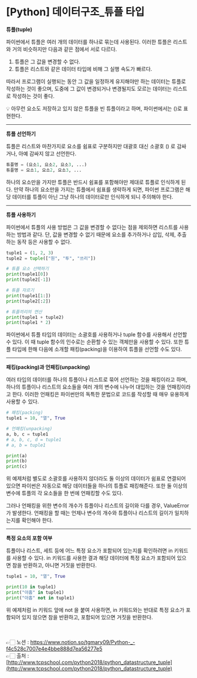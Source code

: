 # [Python] 데이터구조_튜플 타입

**튜플(tuple)**

파이썬에서 튜플은 여러 개의 데이터를 하나로 묶는데 사용된다.
이러한 튜플은 리스트와 거의 비슷하지만 다음과 같은 점에서 서로 다르다.

1. 튜플은 그 값을 변경할 수 없다.
2. 튜플은 리스트와 같은 데이터 타입에 비해 그 실행 속도가 빠르다.

따라서 프로그램이 실행되는 동안 그 값을 일정하게 유지해야만 하는 데이터는 튜플로 작성하는 것이 좋으며, 도중에 그 값이 변경되거나 변경될지도 모르는 데이터는 리스트로 작성하는 것이 좋다.

<aside>
💡 아무런 요소도 저장하고 있지 않은 튜플을 빈 튜플이라고 하며, 파이썬에서는 ()로 표현한다.

</aside>

---

**튜플 선언하기**

튜플은 리스트와 마찬가지로 요소를 쉼표로 구분하지만 대괄호 대신 소괄호 () 로 감싸거나, 
아예 감싸지 않고 선언한다.

```python
튜플명 = (요소1, 요소2, 요소3, ...)
튜플명 = 요소1, 요소2, 요소3, ...
```

하나의 요소만을 가지만 튜플은 반드시 쉼표를 포함해야만 제대로 튜플로 인식하게 된다.
만약 하나의 요소만을 가지는 튜플에서 쉼표를 생략하게 되면, 파이썬 프로그램은 해당 데이터를 
튜플이 아닌 그냥 하나의 데이터로만 인식하게 되니 주의해야 한다.

---

**튜플 사용하기**

파이썬에서 튜플의 사용 방법은 그 값을 변경할 수 없다는 점을 제외하면 리스트를 사용하는 방법과 같다. 단, 값을 변경할 수 없기 때문에 요소를 추가하거나 삽입, 삭제, 추출하는 동작 등은 사용할 수 없다.

```python
tuple1 = (1, 2, 3)
tuple2 = tuple(["원", "투", "쓰리"])

# 튜플 요소 선택하기
print(tuple1[0])
print(tuple2[-1])  

# 튜플 자르기
print(tuple1[1:])
print(tuple2[:2])  

# 튜플끼리의 연산
print(tuple1 + tuple2)
print(tuple1 * 2)
```

파이썬에서 튜플 타입의 데이터는 소괄호를 사용하거나 tuple 함수를 사용해서 선언할 수 있다. 
이 때 tuple 함수의 인수로는 순환할 수 있는 객체만을 사용할 수 있다.
또한 튜플 타입에 한해 다음에 소개할 패킹(packing)을 이용하여 튜플을 선언할 수도 있다.

---

**패킹(packing)과 언패킹(unpacking)**

여러 타입의 데이터를 하나의 튜플이나 리스트로 묶어 선언하는 것을 패킹이라고 하며, 
하나의 튜플이나 리스트의 요소들을 여러 개의 변수에 나누어 대입하는 것을 언패킹이라고 한다.
이러한 언패킹은 파이썬만의 독특한 문법으로 코드를 작성할 때 매우 유용하게 사용할 수 있다.

```python
# 패킹(packing)
tuple1 = 10, "열", True  

# 언패킹(unpacking)
a, b, c = tuple1
# a, b, c, d = tuple1
# a, b = tuple1  

print(a)
print(b)
print(c)
```

위 예제처럼 별도로 소괄호를 사용하지 않더라도 둘 이상의 데이터가 쉼표로 연결되어 있으면 
파이썬은 자동으로 해당 데이터들을 하나의 튜플로 패킹해준다.
또한 둘 이상의 변수에 튜플의 각 요소들을 한 번에 언패킹할 수도 있다.

그러나 언패킹을 위한 변수의 개수가 튜플이나 리스트의 길이와 다를 경우, ValueError가 발생한다. 언패킹을 할 때는 언제나 변수의 개수와 튜플이나 리스트의 길이가 일치하는지를 확인해야 한다.

---

**특정 요소의 포함 여부**

튜플이나 리스트, 세트 등에 어느 특정 요소가 포함되어 있는지를 확인하려면 in 키워드를 사용할 수 있다. in 키워드를 사용한 결과 해당 데이터에 특정 요소가 포함되어 있으면 참을 반환하고, 아니면 거짓을 반환한다.

```python
tuple1 = 10, "열", True  

print(10 in tuple1)
print("아홉" in tuple1)
print("아홉" not in tuple1)
```


위 예제처럼 in 키워드 앞에 not 을 붙여 사용하면, in 키워드와는 반대로 특정 요소가 포함되어 있지 않으면 참을 반환하고, 포함되어 있으면 거짓을 반환한다.

<br><br>
👉🏻 노션 : https://www.notion.so/tgmary09/Python-_-f4c528c7007e4e4bbe888d7ea56277e5
<br>
👉🏻 출처 : [http://www.tcpschool.com/python2018/python_datastructure_tuple](http://www.tcpschool.com/python2018/python_datastructure_tuple)
